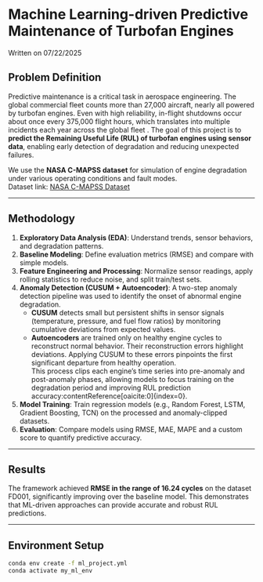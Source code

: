 # Machine Learning-driven Predictive Maintenance of Turbofan Engines                                
 Written on 07/22/2025                                                                     


## Problem Definition
Predictive maintenance is a critical task in aerospace engineering. The global commercial fleet counts more than 27,000 aircraft, nearly all powered by turbofan engines. Even with high reliability, in-flight shutdowns occur about once every 375,000 flight hours, which translates into multiple incidents each year across the global fleet
. The goal of this project is to **predict the Remaining Useful Life (RUL) of turbofan engines using sensor data**, enabling early detection of degradation and reducing unexpected failures.

We use the **NASA C-MAPSS dataset** for simulation of engine degradation under various operating conditions and fault modes.  
Dataset link: [NASA C-MAPSS Dataset](https://data.nasa.gov/dataset/C-MAPSS-Aircraft-Engine-Simulator-Data/ff5v-kuh6)

---

## Methodology
1. **Exploratory Data Analysis (EDA)**: Understand trends, sensor behaviors, and degradation patterns.  
2. **Baseline Modeling**: Define evaluation metrics (RMSE) and compare with simple models.  
3. **Feature Engineering and Processing**: Normalize sensor readings, apply rolling statistics to reduce noise, and split train/test sets.  
4. **Anomaly Detection (CUSUM + Autoencoder)**: A two-step anomaly detection pipeline was used to identify the onset of abnormal engine degradation.  
   - **CUSUM** detects small but persistent shifts in sensor signals (temperature, pressure, and fuel flow ratios) by monitoring cumulative deviations from expected values.  
   - **Autoencoders** are trained only on healthy engine cycles to reconstruct normal behavior. Their reconstruction errors highlight deviations. Applying CUSUM to these errors pinpoints the first significant departure from healthy operation.  
   This process clips each engine’s time series into pre-anomaly and post-anomaly phases, allowing models to focus training on the degradation period and improving RUL prediction accuracy:contentReference[oaicite:0]{index=0}.  
5. **Model Training**: Train regression models (e.g., Random Forest, LSTM, Gradient Boosting, TCN) on the processed and anomaly-clipped datasets.  
6. **Evaluation**: Compare models using RMSE, MAE, MAPE and a custom score to quantify predictive accuracy.  

---

## Results
The framework achieved **RMSE in the range of 16.24 cycles** on the dataset FD001, significantly improving over the baseline model. This demonstrates that ML-driven approaches can provide accurate and robust RUL predictions.

---

## Environment Setup
```bash
conda env create -f ml_project.yml
conda activate my_ml_env

 


